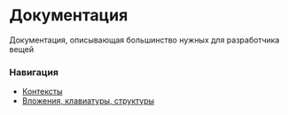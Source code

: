 # Документация

Документация, описывающая большинство
нужных для разработчика вещей

### Навигация

* [Контексты](contexts/README.md)
* [Вложения, клавиатуры, структуры](common/README.md)
